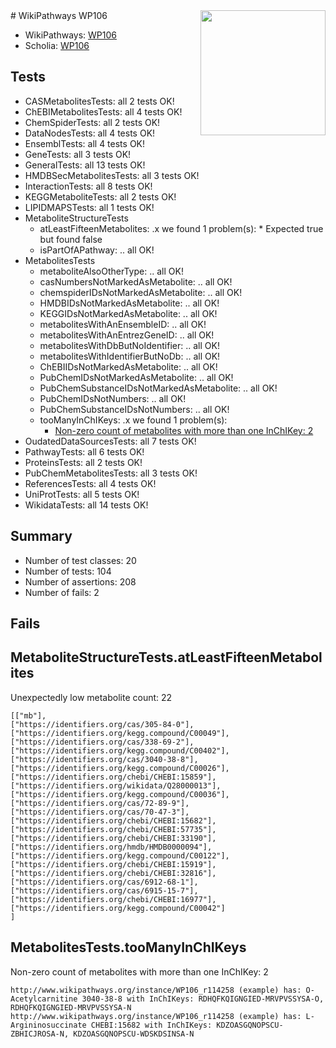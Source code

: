 <img style="float: right; width: 200px" src="https://upload.wikimedia.org/wikipedia/commons/thumb/8/83/Wplogo_with_text_500.png/640px-Wplogo_with_text_500.png" />
# WikiPathways WP106

* WikiPathways: [WP106](https://new.wikipathways.org/pathways/WP106)
* Scholia: [WP106](https://scholia.toolforge.org/wikipathways/WP106)
## Tests
* CASMetabolitesTests: all 2 tests OK!
* ChEBIMetabolitesTests: all 4 tests OK!
* ChemSpiderTests: all 2 tests OK!
* DataNodesTests: all 4 tests OK!
* EnsemblTests: all 4 tests OK!
* GeneTests: all 3 tests OK!
* GeneralTests: all 13 tests OK!
* HMDBSecMetabolitesTests: all 3 tests OK!
* InteractionTests: all 8 tests OK!
* KEGGMetaboliteTests: all 2 tests OK!
* LIPIDMAPSTests: all 1 tests OK!
* MetaboliteStructureTests
    * atLeastFifteenMetabolites: .x we found 1 problem(s):
            * Expected true but found false
    * isPartOfAPathway: .. all OK!
* MetabolitesTests
    * metaboliteAlsoOtherType: .. all OK!
    * casNumbersNotMarkedAsMetabolite: .. all OK!
    * chemspiderIDsNotMarkedAsMetabolite: .. all OK!
    * HMDBIDsNotMarkedAsMetabolite: .. all OK!
    * KEGGIDsNotMarkedAsMetabolite: .. all OK!
    * metabolitesWithAnEnsembleID: .. all OK!
    * metabolitesWithAnEntrezGeneID: .. all OK!
    * metabolitesWithDbButNoIdentifier: .. all OK!
    * metabolitesWithIdentifierButNoDb: .. all OK!
    * ChEBIIDsNotMarkedAsMetabolite: .. all OK!
    * PubChemIDsNotMarkedAsMetabolite: .. all OK!
    * PubChemSubstanceIDsNotMarkedAsMetabolite: .. all OK!
    * PubChemIDsNotNumbers: .. all OK!
    * PubChemSubstanceIDsNotNumbers: .. all OK!
    * tooManyInChIKeys: .x we found 1 problem(s):
        * [Non-zero count of metabolites with more than one InChIKey: 2](#a4e4037f)
* OudatedDataSourcesTests: all 7 tests OK!
* PathwayTests: all 6 tests OK!
* ProteinsTests: all 2 tests OK!
* PubChemMetabolitesTests: all 3 tests OK!
* ReferencesTests: all 4 tests OK!
* UniProtTests: all 5 tests OK!
* WikidataTests: all 14 tests OK!


## Summary

* Number of test classes: 20
* Number of tests: 104
* Number of assertions: 208
* Number of fails: 2

## Fails

<a name="3b0f9765" />

## MetaboliteStructureTests.atLeastFifteenMetabolites

Unexpectedly low metabolite count: 22

```
[["mb"],
["https://identifiers.org/cas/305-84-0"],
["https://identifiers.org/kegg.compound/C00049"],
["https://identifiers.org/cas/338-69-2"],
["https://identifiers.org/kegg.compound/C00402"],
["https://identifiers.org/cas/3040-38-8"],
["https://identifiers.org/kegg.compound/C00026"],
["https://identifiers.org/chebi/CHEBI:15859"],
["https://identifiers.org/wikidata/Q28000013"],
["https://identifiers.org/kegg.compound/C00036"],
["https://identifiers.org/cas/72-89-9"],
["https://identifiers.org/cas/70-47-3"],
["https://identifiers.org/chebi/CHEBI:15682"],
["https://identifiers.org/chebi/CHEBI:57735"],
["https://identifiers.org/chebi/CHEBI:33190"],
["https://identifiers.org/hmdb/HMDB0000094"],
["https://identifiers.org/kegg.compound/C00122"],
["https://identifiers.org/chebi/CHEBI:15919"],
["https://identifiers.org/chebi/CHEBI:32816"],
["https://identifiers.org/cas/6912-68-1"],
["https://identifiers.org/cas/6915-15-7"],
["https://identifiers.org/chebi/CHEBI:16977"],
["https://identifiers.org/kegg.compound/C00042"]
]
```

<a name="a4e4037f" />

## MetabolitesTests.tooManyInChIKeys

Non-zero count of metabolites with more than one InChIKey: 2
```
http://www.wikipathways.org/instance/WP106_r114258 (example) has: O-Acetylcarnitine 3040-38-8 with InChIKeys: RDHQFKQIGNGIED-MRVPVSSYSA-O, RDHQFKQIGNGIED-MRVPVSSYSA-N
http://www.wikipathways.org/instance/WP106_r114258 (example) has: L-Argininosuccinate CHEBI:15682 with InChIKeys: KDZOASGQNOPSCU-ZBHICJROSA-N, KDZOASGQNOPSCU-WDSKDSINSA-N
```

